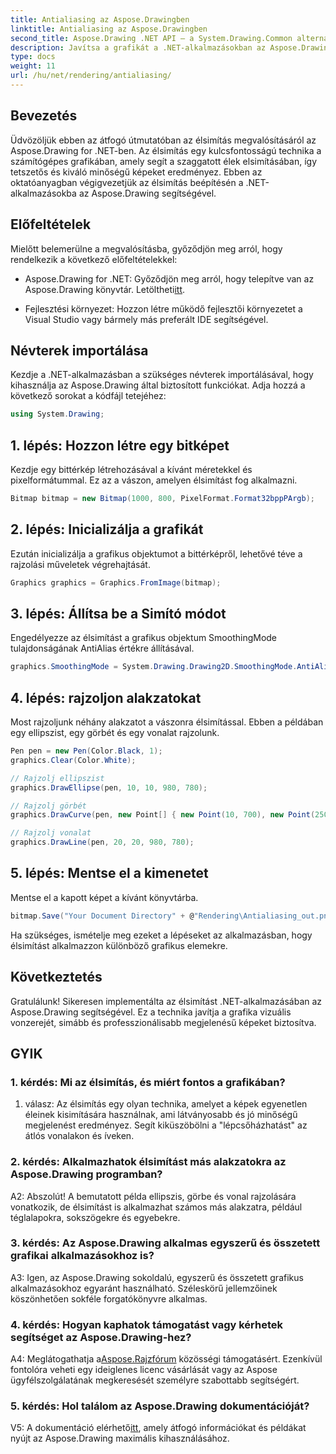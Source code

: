 ```yaml
---
title: Antialiasing az Aspose.Drawingben
linktitle: Antialiasing az Aspose.Drawingben
second_title: Aspose.Drawing .NET API – a System.Drawing.Common alternatívája
description: Javítsa a grafikát a .NET-alkalmazásokban az Aspose.Drawing segítségével. Végezzen élsimítást a sima élek érdekében. Kövesse lépésenkénti útmutatónkat.
type: docs
weight: 11
url: /hu/net/rendering/antialiasing/
---
```

## Bevezetés

Üdvözöljük ebben az átfogó útmutatóban az élsimítás megvalósításáról az Aspose.Drawing for .NET-ben. Az élsimítás egy kulcsfontosságú technika a számítógépes grafikában, amely segít a szaggatott élek elsimításában, így tetszetős és kiváló minőségű képeket eredményez. Ebben az oktatóanyagban végigvezetjük az élsimítás beépítésén a .NET-alkalmazásokba az Aspose.Drawing segítségével.

## Előfeltételek

Mielőtt belemerülne a megvalósításba, győződjön meg arról, hogy rendelkezik a következő előfeltételekkel:

-  Aspose.Drawing for .NET: Győződjön meg arról, hogy telepítve van az Aspose.Drawing könyvtár. Letöltheti[itt](https://releases.aspose.com/drawing/net/).

- Fejlesztési környezet: Hozzon létre működő fejlesztői környezetet a Visual Studio vagy bármely más preferált IDE segítségével.

## Névterek importálása

Kezdje a .NET-alkalmazásban a szükséges névterek importálásával, hogy kihasználja az Aspose.Drawing által biztosított funkciókat. Adja hozzá a következő sorokat a kódfájl tetejéhez:

```csharp
using System.Drawing;
```

## 1. lépés: Hozzon létre egy bitképet

Kezdje egy bittérkép létrehozásával a kívánt méretekkel és pixelformátummal. Ez az a vászon, amelyen élsimítást fog alkalmazni.

```csharp
Bitmap bitmap = new Bitmap(1000, 800, PixelFormat.Format32bppPArgb);
```

## 2. lépés: Inicializálja a grafikát

Ezután inicializálja a grafikus objektumot a bittérképről, lehetővé téve a rajzolási műveletek végrehajtását.

```csharp
Graphics graphics = Graphics.FromImage(bitmap);
```

## 3. lépés: Állítsa be a Simító módot

Engedélyezze az élsimítást a grafikus objektum SmoothingMode tulajdonságának AntiAlias értékre állításával.

```csharp
graphics.SmoothingMode = System.Drawing.Drawing2D.SmoothingMode.AntiAlias;
```

## 4. lépés: rajzoljon alakzatokat

Most rajzoljunk néhány alakzatot a vászonra élsimítással. Ebben a példában egy ellipszist, egy görbét és egy vonalat rajzolunk.

```csharp
Pen pen = new Pen(Color.Black, 1);
graphics.Clear(Color.White);

// Rajzolj ellipszist
graphics.DrawEllipse(pen, 10, 10, 980, 780);

// Rajzolj görbét
graphics.DrawCurve(pen, new Point[] { new Point(10, 700), new Point(250, 500), new Point(500, 10), new Point(750, 500), new Point(990, 700) });

// Rajzolj vonalat
graphics.DrawLine(pen, 20, 20, 980, 780);
```

## 5. lépés: Mentse el a kimenetet

Mentse el a kapott képet a kívánt könyvtárba.

```csharp
bitmap.Save("Your Document Directory" + @"Rendering\Antialiasing_out.png");
```

Ha szükséges, ismételje meg ezeket a lépéseket az alkalmazásban, hogy élsimítást alkalmazzon különböző grafikus elemekre.

## Következtetés

Gratulálunk! Sikeresen implementálta az élsimítást .NET-alkalmazásában az Aspose.Drawing segítségével. Ez a technika javítja a grafika vizuális vonzerejét, simább és professzionálisabb megjelenésű képeket biztosítva.

## GYIK

### 1. kérdés: Mi az élsimítás, és miért fontos a grafikában?

1. válasz: Az élsimítás egy olyan technika, amelyet a képek egyenetlen éleinek kisimítására használnak, ami látványosabb és jó minőségű megjelenést eredményez. Segít kiküszöbölni a "lépcsőházhatást" az átlós vonalakon és íveken.

### 2. kérdés: Alkalmazhatok élsimítást más alakzatokra az Aspose.Drawing programban?

A2: Abszolút! A bemutatott példa ellipszis, görbe és vonal rajzolására vonatkozik, de élsimítást is alkalmazhat számos más alakzatra, például téglalapokra, sokszögekre és egyebekre.

### 3. kérdés: Az Aspose.Drawing alkalmas egyszerű és összetett grafikai alkalmazásokhoz is?

A3: Igen, az Aspose.Drawing sokoldalú, egyszerű és összetett grafikus alkalmazásokhoz egyaránt használható. Széleskörű jellemzőinek köszönhetően sokféle forgatókönyvre alkalmas.

### 4. kérdés: Hogyan kaphatok támogatást vagy kérhetek segítséget az Aspose.Drawing-hez?

 A4: Meglátogathatja a[Aspose.Rajzfórum](https://forum.aspose.com/c/diagram/17) közösségi támogatásért. Ezenkívül fontolóra veheti egy ideiglenes licenc vásárlását vagy az Aspose ügyfélszolgálatának megkeresését személyre szabottabb segítségért.

### 5. kérdés: Hol találom az Aspose.Drawing dokumentációját?

 V5: A dokumentáció elérhető[itt](https://reference.aspose.com/drawing/net/), amely átfogó információkat és példákat nyújt az Aspose.Drawing maximális kihasználásához.